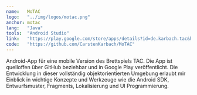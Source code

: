 ```yaml
---
name:   MoTAC
logo:   "../img/logos/motac.png"
anchor: motac
lang:   "Java"
tools:  "Android Studio"
link:   "https://play.google.com/store/apps/details?id=de.karbach.tac&hl=de"
code:   "https://github.com/CarstenKarbach/MoTAC"
---
```

Android-App für eine mobile Version des Brettspiels TAC. Die App ist quelloffen über 
GitHub beziehbar und in Google Play veröffentlicht. Die Entwicklung in dieser
vollständig objektorientierten Umgebung erlaubt mir Einblick in wichtige
Konzepte und Werkzeuge wie die Android SDK, Entwurfsmuster, Fragments, Lokalisierung
und UI Programmierung.